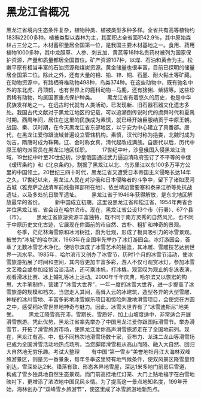 # 黑龙江省概况
黑龙江省境内生态条件复杂，植物种类、植被类型多种多样。全省共有高等植物约183科2200多种。植被类型以森林为主，其面积占全省面积42.9％，其中原始森林占三分之二，木材蓄积量居全国第一位，是我国主要木材基地之一。食用、药用植物1000多种，其中龙胆草、人参、刺五加、黄芪等16种名贵药材被列为国家保护资源，产量和质量都居全国首位。矿产资源107种，以煤、石油和黄金为主。松嫩平原有相当丰富的石油资源和煤炭资源。黄金储量也很丰富，目前已探明的储量居全国第二位。除此之外，还有大量的钼、铅、锌、铜、石墨、耐火黏土等矿藏。在动物资源中，有路栖脊椎动物498种，鸟类374种。在这些动物中，既有驰名中外的东北虎、丹顶鹤，也有世界上的鹿科动物－马鹿，还有猞猁、紫貂等。这些珍贵稀有动物，均属国家重点保护种类。
　　黑龙江省有着悠久的历史，也是中华民族发祥地之一。在远古时代就有人类活动，已发现新、旧石器石器文化遗志多处。我国古代文献对于黑龙江地区的记载，可以追溯倒传说时代的虞舜时代和夏禹时期。西周年间，居住在这里的民族成为素慎，就已经开始臣服纳贡于中原王朝。战国、秦、汉时期，在今天黑龙江省东部地区，以宁安为中心建立了真番郡。唐代，在黑龙江爱你跟流域普遍设立管辖机构。素慎，汉代时称为挹娄，北魏时成为勿吉，隋唐时成为靺鞨，辽、金时称女真，清代起改成满族。自唐代以后，历代中原王朝均派官员在黑龙江地区任职。
　　17世纪中叶，沙皇俄国入侵黑龙江流域，19世纪中叶至20世纪初，沙皇俄国通过武力逼迫清政府签订了不平等的中俄《瑷珲条约》和《北京条约》，割据了黑龙江以北、乌苏里江以东100多万平方公里的中国领土。20世纪三四十时代，黑龙江省又遭受日本帝国主义侵略长达14年之久。17世纪以来，黑龙江人民在对沙俄和日本侵略者的斗争中，留下了诸如漠河古城（雅克萨之战清军前线指挥部所在地）、依兰靖边营要塞和泰来江桥等处抗战遗址，以及多处抗日联军遗址。
　　黑龙江省于1946年获得解放，是东北地区解放最早的省份。
　　新中国成立初期，这里设黑龙江省和松江省，1954年两省合并位黑龙江省、省会设在哈尔滨市。现在，黑龙江省公设13个市（行署）、67个县（市）。
　　黑龙江省旅游资源丰富独特，既不同于南方灵秀的自然风光，也不同于中原历史文化古迹，它展现在你面前的市自然、古朴、粗犷和神奇的景观。
　　冬季，茫茫林海雪原和冰河树挂，蔚为壮观，形成了极具吸引力的冰雪景观。被誉为“冰城”的哈尔滨，1963年在全国率先举办了冰灯游园会。冰灯游园会，荟萃了无数冰雪艺术净化，使哈尔滨成了冰雪艺术的摇篮，其冰雕、雪雕技艺达到世界一流水平。1985年，哈尔滨市又创办了冰雪节，历时1个月的冰雪节活动，使冰雪旅游拓展了时间和空间，其内容更加丰富多彩，游人不仅可观赏冰灯，参加冰雪文艺晚会或参加经贸洽谈活动，还可乘冰帆，打冰橇，观赏叹为观止的冬泳表演，观看滑冰比赛、冰上婚礼等冰上活动。2000年千年庆典，哈尔滨又以恢宏的构思、大手笔制作，营建了“冰雪大世界”，一年一度的冰雪大世界，进一步提高了冰雪旅游的规模和档次。当您走入其间，高耸入云的冰建筑，造型各异的大型雪雕、神秘的冰川雪地、丰富多彩地冰雪娱乐项目和惊险刺激地滑雪项目，会使您在方圆之中，感受稻冰雪世界地神奇与魅力。因此，冰雪大世界有了“冰雪迪斯尼”地美誉。
　　黑龙江降雪亮充沛，雪期长，雪质好，加上山坡度适中，非常适合开展滑雪旅游。凭此优势，黑龙江省率先举办了中国黑龙江爱你跟国际滑雪节。举办滑雪节，开拓了滑雪旅游市场，使黑龙江爱你高声滑雪旅游走在了全国地前列。现在，黑龙江有高、中、低不同档次地滑雪场数十家，亚布力、龙珠二龙山等滑雪场已成为全国滑雪活动地热点场所。当您脚踏滑雪板从高山而降、融入大自然、回归大自然地无穷乐趣。考试大整理
　　有中国“第一雪乡”美誉地牡丹江大海林双峰旅游景区，则是另一番景象，每年冬季这里特有地气候条件，使双风景区降雪量特别达，雪深处达2米。错落有致、形态各异地雪屋，深达1米多地门前房后雪道，构成了雪乡独具地自然生态景观。而门前高挂地红灯笼、大门上贴地福字在白雪地映衬下，更增添了浓浓地中国民风乡情。为了提高这一景点地知名度，199年开始，海林创办了“双峰雪乡旅游节”，使这里成了冰雪旅游地新热点。

